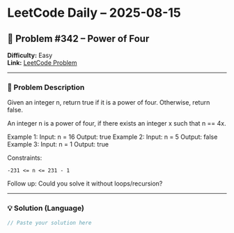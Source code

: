 # LeetCode Daily – 2025-08-15

## 🧠 Problem #342 – **Power of Four**
**Difficulty:** Easy  
**Link:** [LeetCode Problem](https://leetcode.com/problems/power-of-four)

---

### 📝 Problem Description

Given an integer n, return true if it is a power of four. Otherwise, return false.

An integer n is a power of four, if there exists an integer x such that n == 4x.

 
Example 1:
Input: n = 16
Output: true
Example 2:
Input: n = 5
Output: false
Example 3:
Input: n = 1
Output: true

 
Constraints:


	-231 <= n <= 231 - 1


 
Follow up: Could you solve it without loops/recursion?

---

### 💡 Solution (Language)

```cpp
// Paste your solution here
